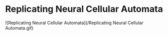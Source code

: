 # Replicating Neural Cellular Automata
![Replicating Neural Cellular Automata](/Replicating Neural Cellular Automata.gif)
